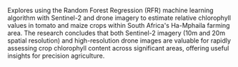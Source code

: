 Explores using the Random Forest Regression (RFR) machine learning algorithm with Sentinel-2 and drone imagery to estimate relative chlorophyll values in tomato and maize crops within South Africa's Ha-Mphaila farming area. The research concludes that both Sentinel-2 imagery (10m and 20m spatial resolution) and high-resolution drone images are valuable for rapidly assessing crop chlorophyll content across significant areas, offering useful insights for precision agriculture.